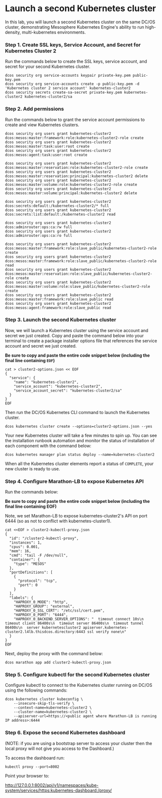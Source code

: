 # Launch a second Kubernetes cluster

In this lab, you will launch a second Kubernetes cluster on the same DC/OS cluster, demonstrating Mesosphere Kubernetes Engine's ability to run high-density, multi-kubernetes environments.

### Step 1. Create SSL keys, Service Account, and Secret for Kubernetes Cluster 2

Run the commands below to create the SSL keys, service account, and secret for your second Kubernetes cluster.

```
dcos security org service-accounts keypair private-key.pem public-key.pem
dcos security org service-accounts create -p public-key.pem -d 'Kubernetes cluster 2 service account' kubernetes-cluster2
dcos security secrets create-sa-secret private-key.pem kubernetes-cluster2 kubernetes-cluster2/sa
```

### Step 2. Add permissions

Run the commands below to grant the service account permissions to create and view Kubernetes clusters.

```
dcos security org users grant kubernetes-cluster2  dcos:mesos:master:framework:role:kubernetes-cluster2-role create
dcos security org users grant kubernetes-cluster2  dcos:mesos:master:task:user:root create
dcos security org users grant kubernetes-cluster2  dcos:mesos:agent:task:user:root create

dcos security org users grant kubernetes-cluster2  dcos:mesos:master:reservation:role:kubernetes-cluster2-role create
dcos security org users grant kubernetes-cluster2  dcos:mesos:master:reservation:principal:kubernetes-cluster2 delete
dcos security org users grant kubernetes-cluster2  dcos:mesos:master:volume:role:kubernetes-cluster2-role create
dcos security org users grant kubernetes-cluster2  dcos:mesos:master:volume:principal:kubernetes-cluster2 delete

dcos security org users grant kubernetes-cluster2  dcos:secrets:default:/kubernetes-cluster2/* full
dcos security org users grant kubernetes-cluster2  dcos:secrets:list:default:/kubernetes-cluster2 read

dcos security org users grant kubernetes-cluster2  dcos:adminrouter:ops:ca:rw full
dcos security org users grant kubernetes-cluster2  dcos:adminrouter:ops:ca:ro full

dcos security org users grant kubernetes-cluster2  dcos:mesos:master:framework:role:slave_public/kubernetes-cluster2-role create
dcos security org users grant kubernetes-cluster2  dcos:mesos:master:framework:role:slave_public/kubernetes-cluster2-role read
dcos security org users grant kubernetes-cluster2  dcos:mesos:master:reservation:role:slave_public/kubernetes-cluster2-role create
dcos security org users grant kubernetes-cluster2  dcos:mesos:master:volume:role:slave_public/kubernetes-cluster2-role create
dcos security org users grant kubernetes-cluster2  dcos:mesos:master:framework:role:slave_public read
dcos security org users grant kubernetes-cluster2  dcos:mesos:agent:framework:role:slave_public read
```

### Step 3. Launch the second Kubernetes cluster

Now, we will launch a Kubernetes cluster using the service account and secret we just created. Copy and paste the command below into your terminal to create a package installer options file that references the service account and secret we just created.

**Be sure to copy and paste the entire code snippet below (including the final line containing `EOF`)**

```
cat > cluster2-options.json << EOF
{
  "service": {
    "name": "kubernetes-cluster2",
    "service_account": "kubernetes-cluster2",
    "service_account_secret": "kubernetes-cluster2/sa"
  }
}
EOF
```

Then run the DC/OS Kubernetes CLI command to launch the Kubernetes cluster.

```
dcos kubernetes cluster create --options=cluster2-options.json --yes
```

Your new Kubernetes cluster will take a few minutes to spin up. You can see the installation runbook automation and monitor the status of installation of each component with the command below:

```
dcos kubernetes manager plan status deploy --name=kubernetes-cluster2
```

When all the Kubernetes cluster elements report a status of `COMPLETE`, your new cluster is ready to use.

### Step 4. Configure Marathon-LB to expose Kubernetes API

Run the commands below:

**Be sure to copy and paste the entire code snippet below (including the final line containing EOF)**

Note, we set Marathon-LB to expose kubernetes-cluster2's API on port 6444 (so as not to conflict with kubernetes-cluster1).

```
cat <<EOF > cluster2-kubectl-proxy.json
{
  "id": "/cluster2-kubectl-proxy",
  "instances": 1,
  "cpus": 0.001,
  "mem": 16,
  "cmd": "tail -F /dev/null",
  "container": {
    "type": "MESOS"
  },
  "portDefinitions": [
    {
      "protocol": "tcp",
      "port": 0
    }
  ],
  "labels": {
    "HAPROXY_0_MODE": "http",
    "HAPROXY_GROUP": "external",
    "HAPROXY_0_SSL_CERT": "/etc/ssl/cert.pem",
    "HAPROXY_0_PORT": "6444",
    "HAPROXY_0_BACKEND_SERVER_OPTIONS": "  timeout connect 10s\n  timeout client 86400s\n  timeout server 86400s\n  timeout tunnel 86400s\n  server kubernetescluster2 apiserver.kubernetes-cluster2.l4lb.thisdcos.directory:6443 ssl verify none\n"
  }
}
EOF
```

Next, deploy the proxy with the command below:

```
dcos marathon app add cluster2-kubectl-proxy.json
```

### Step 5. Configure kubectl for the second Kubernetes cluster

Configure kubectl to connect to the Kubernetes cluster running on  DC/OS using the following commands:

```
dcos kubernetes cluster kubeconfig \
    --insecure-skip-tls-verify \
    --context-name=kubernetes-cluster2 \
    --cluster-name=kubernetes-cluster2 \
    --apiserver-url=https://<public agent where Marathon-LB is running IP address>:6444
```

### Step 6. Expose the second Kubernetes dashboard

(NOTE: if you are using a bootstrap server to access your cluster then the local proxy will not give you access to the Dashboard.)

To access the dashboard run:
```
kubectl proxy --port=8002
```
Point your browser to:

http://127.0.0.1:8002/api/v1/namespaces/kube-system/services/https:kubernetes-dashboard:/proxy/
